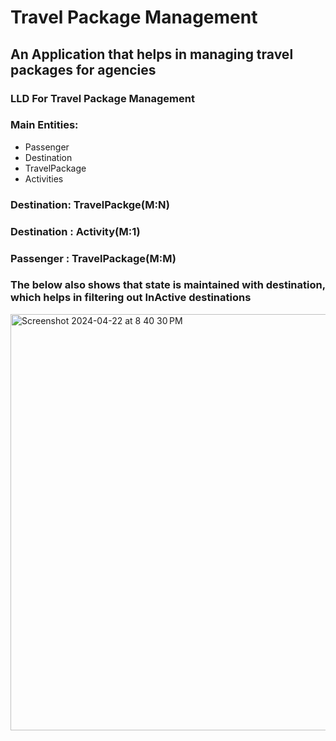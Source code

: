 # Travel Package Management
## An Application that helps in managing travel packages for agencies

### LLD For Travel Package Management
### Main Entities:
   * Passenger
   * Destination
   * TravelPackage
   * Activities

### Destination: TravelPackge(M:N)
### Destination : Activity(M:1)
### Passenger : TravelPackage(M:M)


### The below also shows that state is maintained with destination, which helps in filtering out InActive destinations


<img width="666" alt="Screenshot 2024-04-22 at 8 40 30 PM" src="https://github.com/rajeshmanchikanti10/TravelPackageManagement/assets/45352809/6e92e462-bec6-46bf-afc6-70769295ee38">

